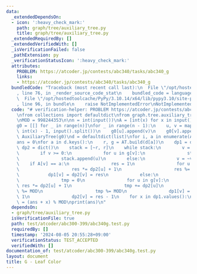 ```yaml
---
data:
  _extendedDependsOn:
  - icon: ':heavy_check_mark:'
    path: graph/tree/auxiliary_tree.py
    title: graph/tree/auxiliary_tree.py
  _extendedRequiredBy: []
  _extendedVerifiedWith: []
  _isVerificationFailed: false
  _pathExtension: py
  _verificationStatusIcon: ':heavy_check_mark:'
  attributes:
    PROBLEM: https://atcoder.jp/contests/abc340/tasks/abc340_g
    links:
    - https://atcoder.jp/contests/abc340/tasks/abc340_g
  bundledCode: "Traceback (most recent call last):\n  File \"/opt/hostedtoolcache/PyPy/3.10.14/x64/lib/pypy3.10/site-packages/onlinejudge_verify/documentation/build.py\"\
    , line 76, in _render_source_code_stat\n    bundled_code = language.bundle(\n\
    \  File \"/opt/hostedtoolcache/PyPy/3.10.14/x64/lib/pypy3.10/site-packages/onlinejudge_verify/languages/python.py\"\
    , line 96, in bundle\n    raise NotImplementedError\nNotImplementedError\n"
  code: "# verification-helper: PROBLEM https://atcoder.jp/contests/abc340/tasks/abc340_g\n\
    \nfrom collections import defaultdict\nfrom graph.tree.auxiliary_tree import AuxiliaryTree\n\
    \nMOD = 998244353\n\nn = int(input())\nA = [int(x) for x in input().split()]\n\
    g0 = [[] for _ in range(n)]\nfor _ in range(n - 1):\n    u, v = map(lambda x:\
    \ int(x) - 1, input().split())\n    g0[u].append(v)\n    g0[v].append(u)\nAT =\
    \ AuxiliaryTree(g0)\nd = defaultdict(list)\nfor i, a in enumerate(A):\n    d[a].append(i)\n\
    ans = 0\nfor a in d.keys():\n    r, g = AT.build(d[a])\n    dp1 = dict()\n   \
    \ dp2 = dict()\n    stack = [~r, r]\n    while stack:\n        v = stack.pop()\n\
    \        if v >= 0:\n            for u in g[v]:\n                stack.append(~u)\n\
    \                stack.append(u)\n        else:\n            v = ~v\n        \
    \    if A[v] == a:\n                res = 1\n                for u in g[v]:\n\
    \                    res *= dp2[u] + 1\n                    res %= MOD\n     \
    \           dp1[v] = dp2[v] = res\n            else:\n                res = 1\n\
    \                tmp = 0\n                for u in g[v]:\n                   \
    \ res *= dp2[u] + 1\n                    tmp += dp2[u]\n                    res\
    \ %= MOD\n                    tmp %= MOD\n                dp1[v] = res - tmp -\
    \ 1\n                dp2[v] = res - 1\n    for x in dp1.values():\n        ans\
    \ = (ans + x) % MOD\nprint(ans)\n"
  dependsOn:
  - graph/tree/auxiliary_tree.py
  isVerificationFile: true
  path: test/atcoder/abc300-399/abc340g.test.py
  requiredBy: []
  timestamp: '2024-08-05 20:55:28+09:00'
  verificationStatus: TEST_ACCEPTED
  verifiedWith: []
documentation_of: test/atcoder/abc300-399/abc340g.test.py
layout: document
title: G - Leaf Color
---
```

